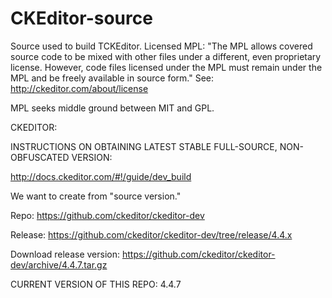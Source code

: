 # CKEditor-source
Source used to build TCKEditor. Licensed MPL: "The MPL allows covered source code to be mixed with other files under a different, even proprietary license. However, code files licensed under the MPL must remain under the MPL and be freely available in source form." See: http://ckeditor.com/about/license

MPL seeks middle ground between MIT and GPL.

CKEDITOR:

INSTRUCTIONS ON OBTAINING LATEST STABLE FULL-SOURCE, NON-OBFUSCATED VERSION:

http://docs.ckeditor.com/#!/guide/dev_build


We want to create from "source version."

Repo: https://github.com/ckeditor/ckeditor-dev

Release: https://github.com/ckeditor/ckeditor-dev/tree/release/4.4.x

Download release version:
https://github.com/ckeditor/ckeditor-dev/archive/4.4.7.tar.gz

CURRENT VERSION OF THIS REPO: 4.4.7




